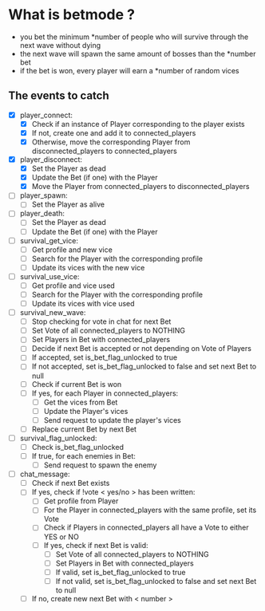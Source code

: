 ﻿# What is betmode ?
- you bet the minimum \*number of people who will survive through the next wave without dying
- the next wave will spawn the same amount of bosses than the \*number bet
- if the bet is won, every player will earn a \*number of random vices

## The events to catch
- [x] player_connect:
	- [x] Check if an instance of Player corresponding to the player exists
	- [x] If not, create one and add it to connected_players
	- [x] Otherwise, move the corresponding Player from disconnected_players to connected_players
- [x] player_disconnect:
	- [x] Set the Player as dead
	- [x] Update the Bet (if one) with the Player
	- [x] Move the Player from connected_players to disconnected_players
- [ ] player_spawn:
	- [ ] Set the Player as alive
- [ ] player_death:
	- [ ] Set the Player as dead
	- [ ] Update the Bet (if one) with the Player
- [ ] survival_get_vice:
	- [ ] Get profile and new vice
	- [ ] Search for the Player with the corresponding profile
	- [ ] Update its vices with the new vice
- [ ] survival_use_vice:
	- [ ] Get profile and vice used
    - [ ] Search for the Player with the corresponding profile
    - [ ] Update its vices with vice used
- [ ] survival_new_wave:
	- [ ] Stop checking for vote in chat for next Bet
    - [ ] Set Vote of all connected_players to NOTHING
    - [ ] Set Players in Bet with connected_players
    - [ ] Decide if next Bet is accepted or not depending on Vote of Players
	- [ ] If accepted, set is_bet_flag_unlocked to true
    - [ ] If not accepted, set is_bet_flag_unlocked to false and set next Bet to null
	- [ ] Check if current Bet is won
    - [ ] If yes, for each Player in connected_players:
    	- [ ] Get the vices from Bet
		- [ ] Update the Player's vices
        - [ ] Send request to update the player's vices
	- [ ] Replace current Bet by next Bet
- [ ] survival_flag_unlocked:
	- [ ] Check is_bet_flag_unlocked
    - [ ] If true, for each enemies in Bet:
    	- [ ] Send request to spawn the enemy
- [ ] chat_message:
	- [ ] Check if next Bet exists
    - [ ] If yes, check if !vote < yes/no > has been written:
    	- [ ] Get profile from Player
        - [ ] For the Player in connected_players with the same profile, set its Vote
        - [ ] Check if Players in connected_players all have a Vote to either YES or NO
        - [ ] If yes, check if next Bet is valid:
        	- [ ] Set Vote of all connected_players to NOTHING
			- [ ] Set Players in Bet with connected_players
            - [ ] If valid, set is_bet_flag_unlocked to true
            - [ ] If not valid, set is_bet_flag_unlocked to false and set next Bet to null
	- [ ] If no, create new next Bet with < number >